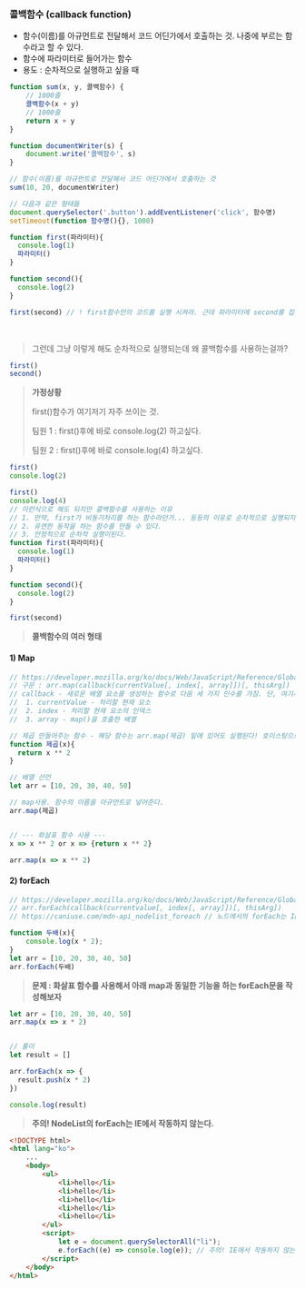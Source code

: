 ### 콜백함수 (callback function)

- 함수(이름)를 아규먼트로 전달해서 코드 어딘가에서 호출하는 것. 나중에 부르는 함수라고 할 수 있다.
- 함수에 파라미터로 들어가는 함수
- 용도 : 순차적으로 실행하고 싶을 때

```javascript
function sum(x, y, 콜백함수) {
  	// 1000줄
    콜백함수(x + y)
  	// 1000줄
    return x + y
}

function documentWriter(s) {
    document.write('콜백함수', s)
}

// 함수(이름)를 아규먼트로 전달해서 코드 어딘가에서 호출하는 것
sum(10, 20, documentWriter)

// 다음과 같은 형태들
document.querySelector('.button').addEventListener('click', 함수명)
setTimeout(function 함수명(){}, 1000)

function first(파라미터){
  console.log(1)
  파라미터()
}

function second(){
  console.log(2)
}

first(second) // ! first함수안의 코드를 실행 시켜라. 근데 파라미터에 second를 집어넣어서
```

<br>

> 그런데 그냥 이렇게 해도 순차적으로 실행되는데 왜 콜백함수를 사용하는걸까?

```javascript
first()
second()
```

> **가정상황** 
>
> first()함수가 여기저기 자주 쓰이는 것.
>
> 팀원 1 : first()후에 바로 console.log(2) 하고싶다.
>
> 팀원 2 : first()후에 바로 console.log(4) 하고싶다.

```javascript
first()
console.log(2)

first()
console.log(4)
// 이런식으로 해도 되지만 콜백함수를 사용하는 이유
// 1. 만약, first가 비동기처리를 하는 함수라던가... 등등의 이유로 순차적으로 실행되지 않을 수도 있다.
// 2. 유연한 동작을 하는 함수를 만들 수 있다.
// 3. 안정적으로 순차적 실행이된다.
function first(파라미터){
  console.log(1)
  파라미터()
}

function second(){
  console.log(2)
}

first(second)
```



> **콜백함수의 여러 형태**

#### 1) Map

```javascript
// https://developer.mozilla.org/ko/docs/Web/JavaScript/Reference/Global_Objects/Array/map
// 구문 : arr.map(callback(currentValue[, index[, array]])[, thisArg])
// callback - 새로운 배열 요소를 생성하는 함수로 다음 세 가지 인수를 가짐. 단, 여기서 대괄호는 optional을 뜻함
// 	1. currentValue - 처리할 현재 요소
//	2. index - 처리할 현재 요소의 인덱스
//	3. array - map()을 호출한 배열

// 제곱 만들어주는 함수 - 해당 함수는 arr.map(제곱) 밑에 있어도 실행된다! 호이스팅으로 인해서!
function 제곱(x){
  return x ** 2
}

// 배열 선언
let arr = [10, 20, 30, 40, 50]

// map사용. 함수의 이름을 아규먼트로 넣어준다.
arr.map(제곱)


// --- 화살표 함수 사용 ---
x => x ** 2 or x => {return x ** 2}

arr.map(x => x ** 2)
```



#### 2) forEach

```javascript
// https://developer.mozilla.org/ko/docs/Web/JavaScript/Reference/Global_Objects/Array/forEach
// arr.forEach(callback(currentvalue[, index[, array]])[, thisArg])
// https://caniuse.com/mdn-api_nodelist_foreach // 노드에서의 forEach는 IE에서 작동하지 않습니다.

function 두배(x){
	console.log(x * 2);
}
let arr = [10, 20, 30, 40, 50]
arr.forEach(두배)
```



> **문제 : 화살표 함수를 사용해서 아래 map과 동일한 기능을 하는 forEach문을 작성해보자**

```javascript
let arr = [10, 20, 30, 40, 50]
arr.map(x => x * 2)


// 풀이
let result = []

arr.forEach(x => {
  result.push(x * 2)
})

console.log(result)
```



> **주의! NodeList의 forEach는 IE에서 작동하지 않는다.**

```html
<!DOCTYPE html>
<html lang="ko">
    ...
    <body>
        <ul>
            <li>hello</li>
            <li>hello</li>
            <li>hello</li>
            <li>hello</li>
            <li>hello</li>
        </ul>
        <script>
            let e = document.querySelectorAll("li");
            e.forEach((e) => console.log(e)); // 주의! IE에서 작동하지 않는다.
        </script>
    </body>
</html>
```

